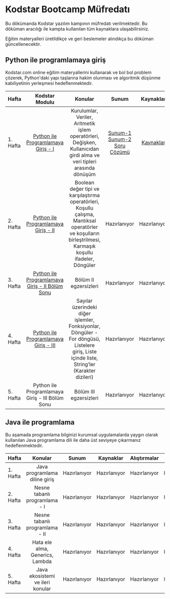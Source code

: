 # Kodstar Bootcamp Müfredatı

Bu dökümanda Kodstar yazılım kampının müfredatı verilmektedir. Bu döküman aracılığı ile kampta kullanılan tüm kaynaklara ulaşabilirsiniz.

Eğitim materyalleri üretildikçe ve geri beslemeler alındıkça bu döküman güncellenecektir.

##  Python ile programlamaya giriş

Kodstar.com online eğitim materyallerini kullanarak ve bol bol problem çözerek, Python'daki yapı taşlarına hakim olunması ve algoritmik düşünme kabiliyetinin yerleşmesi hedeflenmektedir. 

| Hafta     | Kodstar Modulu                     | Konular                | Sunum                 | Kaynaklar             | Video
| --------- |:----------------------------------:| :---------------------:|:---------------------:|:---------------------:|:----------:
| 1. Hafta | [Python ile Programlamaya Giriş - I](http://www.kodstar.com/task/editor?courseId=2422&trackId=5366) | Kurulumlar, Veriler, Aritmetik işlem operatörleri, Değişken, Kullanıcıdan girdi alma ve veri tipleri arasında dönüşüm   | [Sunum-1](https://drive.google.com/open?id=1jb4BVG3cO_Z3lBzk0fxm86K_uGhlwv87) [Sunum-2](https://drive.google.com/open?id=1_9tUDajFjAxvmDC1ARgHmXkW7BQBeojr) [Soru Çözümü](https://drive.google.com/file/d/1DMPdisLsnYaNYJCJfRpqj2321FyRpoFO/view?usp=sharing)| [Kaynaklar](python/week1/resources.md) | [Video](https://youtu.be/uPfu6OWnj4E)
| 2. Hafta | [Python ile Programlamaya Giriş - II](http://www.kodstar.com/task/editor?courseId=5641&trackId=5366) | Boolean değer tipi ve karşılaştırma operatörleri, Koşullu çalışma, Mantıksal operatörler ve koşulların birleştrilmesi, Karmaşık koşullu ifadeler, Döngüler | Hazırlanıyor | Hazırlanıyor |
| 3. Hafta | [Python ile Programlamaya Giriş - II Bölüm Sonu](http://www.kodstar.com/task/editor?courseId=9507&trackId=5366) | Bölüm II egzersizleri | Hazırlanıyor | Hazırlanıyor |
| 4. Hafta | [Python ile Programlamaya Giriş - III](http://www.kodstar.com/task/editor?courseId=2421&trackId=5366) | Sayılar üzerindeki diğer işlemler, Fonksiyonlar, Döngüler - For döngüsü, Listelere giriş, Liste içinde liste, String’ler (Karakter dizileri) | Hazırlanıyor  | Hazırlanıyor 
| 5. Hafta | Python ile Programlamaya Giriş - III Bölüm Sonu | Bölüm III egzersizleri | Hazırlanıyor | Hazırlanıyor |

##  Java ile programlama

Bu aşamada programlama bilginizi kurumsal uygulamalarda yaygın olarak kullanılan Java programlama dili ile daha üst seviyeye çıkarmanız hedeflenmektedir.

| Hafta     | Konular                     | Sunum                   | Kaynaklar     | Alıştırmalar | Ödev 
| --------- |:---------------------------:|:-----------------------:|:-------------:|:-------------:|:-------------:|
| 1. Hafta | Java programlama diline giriş  | Hazırlanıyor | Hazırlanıyor | Hazırlanıyor | Hazırlanıyor |
| 2. Hafta | Nesne tabanlı programlama - I  | Hazırlanıyor | Hazırlanıyor | Hazırlanıyor | Hazırlanıyor |
| 3. Hafta | Nesne tabanlı programlama - II  | Hazırlanıyor | Hazırlanıyor | Hazırlanıyor | Hazırlanıyor |
| 4. Hafta | Hata ele alma, Generics, Lambda  | Hazırlanıyor | Hazırlanıyor | Hazırlanıyor | Hazırlanıyor |
| 5. Hafta | Java ekosistemi ve ileri konular | Hazırlanıyor | Hazırlanıyor | Hazırlanıyor | Hazırlanıyor |
